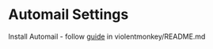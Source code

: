 # Automail Settings

Install Automail - follow [guide](./violanetmonkey/README.md) in violentmonkey/README.md
